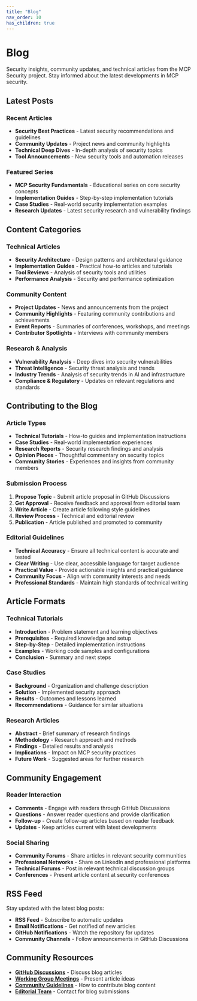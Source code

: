 ```yaml
---
title: "Blog"
nav_order: 10
has_children: true
---
```


# Blog

Security insights, community updates, and technical articles from the MCP Security project. Stay informed about the latest developments in MCP security.

## Latest Posts

### Recent Articles
- **Security Best Practices** - Latest security recommendations and guidelines
- **Community Updates** - Project news and community highlights
- **Technical Deep Dives** - In-depth analysis of security topics
- **Tool Announcements** - New security tools and automation releases

### Featured Series
- **MCP Security Fundamentals** - Educational series on core security concepts
- **Implementation Guides** - Step-by-step implementation tutorials
- **Case Studies** - Real-world security implementation examples
- **Research Updates** - Latest security research and vulnerability findings

## Content Categories

### Technical Articles
- **Security Architecture** - Design patterns and architectural guidance
- **Implementation Guides** - Practical how-to articles and tutorials
- **Tool Reviews** - Analysis of security tools and utilities
- **Performance Analysis** - Security and performance optimization

### Community Content
- **Project Updates** - News and announcements from the project
- **Community Highlights** - Featuring community contributions and achievements
- **Event Reports** - Summaries of conferences, workshops, and meetings
- **Contributor Spotlights** - Interviews with community members

### Research & Analysis
- **Vulnerability Analysis** - Deep dives into security vulnerabilities
- **Threat Intelligence** - Security threat analysis and trends
- **Industry Trends** - Analysis of security trends in AI and infrastructure
- **Compliance & Regulatory** - Updates on relevant regulations and standards

## Contributing to the Blog

### Article Types
- **Technical Tutorials** - How-to guides and implementation instructions
- **Case Studies** - Real-world implementation experiences
- **Research Reports** - Security research findings and analysis
- **Opinion Pieces** - Thoughtful commentary on security topics
- **Community Stories** - Experiences and insights from community members

### Submission Process
1. **Propose Topic** - Submit article proposal in GitHub Discussions
2. **Get Approval** - Receive feedback and approval from editorial team
3. **Write Article** - Create article following style guidelines
4. **Review Process** - Technical and editorial review
5. **Publication** - Article published and promoted to community

### Editorial Guidelines
- **Technical Accuracy** - Ensure all technical content is accurate and tested
- **Clear Writing** - Use clear, accessible language for target audience
- **Practical Value** - Provide actionable insights and practical guidance
- **Community Focus** - Align with community interests and needs
- **Professional Standards** - Maintain high standards of technical writing

## Article Formats

### Technical Tutorials
- **Introduction** - Problem statement and learning objectives
- **Prerequisites** - Required knowledge and setup
- **Step-by-Step** - Detailed implementation instructions
- **Examples** - Working code samples and configurations
- **Conclusion** - Summary and next steps

### Case Studies
- **Background** - Organization and challenge description
- **Solution** - Implemented security approach
- **Results** - Outcomes and lessons learned
- **Recommendations** - Guidance for similar situations

### Research Articles
- **Abstract** - Brief summary of research findings
- **Methodology** - Research approach and methods
- **Findings** - Detailed results and analysis
- **Implications** - Impact on MCP security practices
- **Future Work** - Suggested areas for further research

## Community Engagement

### Reader Interaction
- **Comments** - Engage with readers through GitHub Discussions
- **Questions** - Answer reader questions and provide clarification
- **Follow-up** - Create follow-up articles based on reader feedback
- **Updates** - Keep articles current with latest developments

### Social Sharing
- **Community Forums** - Share articles in relevant security communities
- **Professional Networks** - Share on LinkedIn and professional platforms
- **Technical Forums** - Post in relevant technical discussion groups
- **Conferences** - Present article content at security conferences

## RSS Feed

Stay updated with the latest blog posts:
- **RSS Feed** - Subscribe to automatic updates
- **Email Notifications** - Get notified of new articles
- **GitHub Notifications** - Watch the repository for updates
- **Community Channels** - Follow announcements in GitHub Discussions

## Community Resources

- **[GitHub Discussions](https://github.com/orgs/ModelContextProtocol-Security/discussions)** - Discuss blog articles
- **[Working Group Meetings](../events/)** - Present article ideas
- **[Community Guidelines](../community/)** - How to contribute blog content
- **[Editorial Team](mailto:blog@modelcontextprotocol-security.io)** - Contact for blog submissions
